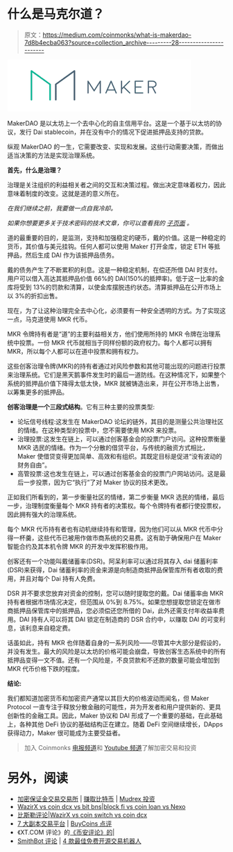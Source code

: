 # 什么是马克尔道？

> 原文：<https://medium.com/coinmonks/what-is-makerdao-7d8b4ecba063?source=collection_archive---------28----------------------->

![](img/3e769d795de1972b32c18033ca8a4a50.png)

MakerDAO 是以太坊上一个去中心化的自主信用平台。这是一个基于以太坊的协议，发行 Dai stablecoin，并在没有中介的情况下促进抵押品支持的贷款。

纵观 MakerDAO 的一生，它需要改变、实现和发展。这些行动需要决策，而做出适当决策的方法是实现治理系统。

**首先，什么是治理？**

治理是关注组织的利益相关者之间的交互和决策过程。做出决定意味着权力，因此意味着制度的改变。这就是道的意义所在。

*在我们继续之前，我要做一点自我冷却。*

*如果你想要更多关于技术密码的技术文章，你可以查看我的* [*子页面*](https://substack.com/profile/11997845-kyriansol-?utm_source=user-menu) *。*

道的最重要的目的，是监测，支持和加强稳定的硬币，戴的价值。这是一种稳定的货币，其价值与美元挂钩。任何人都可以使用 Maker 打开金库，锁定 ETH 等抵押品，然后生成 DAI 作为该抵押品债务。

戴的债务产生了不断累积的利息。这是一种稳定机制，在偿还所借 DAI 时支付。用户可以借入高达其抵押品价值 66%的 DAI(150%的抵押率)。低于这一比率的金库将受到 13%的罚款和清算，以使金库摆脱违约状态。清算抵押品在公开市场上以 3%的折扣出售。

现在，为了让这种治理完全去中心化，必须要有一种安全透明的方式。为了实现这一点，马克道使用 MKR 代币。

MKR 令牌持有者是“道”的主要利益相关方，他们使用所持的 MKR 令牌在治理系统中投票。一份 MKR 代币就相当于同样份额的政府权力。每个人都可以拥有 MKR，所以每个人都可以在道中投票和拥有权力。

这些创客治理令牌(MKR)的持有者通过对风险参数和其他可能出现的问题进行投票来治理系统。它们是黑天鹅事件发生时的最后一道防线。在这种情况下，如果整个系统的抵押品价值下降得太低太快，MKR 就被铸造出来，并在公开市场上出售，以筹集更多的抵押品。

**创客治理是一个三段式结构**。它有三种主要的投票类型:

*   论坛信号线程:这发生在 MakerDAO 论坛的链外，其目的是测量公共治理社区的情绪。在这种类型的投票中，您不需要使用 MKR 来投票。
*   治理投票:这发生在链上，可以通过创客基金会的投票门户访问。这种投票衡量 MKR 选民的情绪。作为一个分散的借贷平台，与传统的融资方式相比，Maker 使借贷变得更加简单、高效和有组织。其既定目标是促进“没有波动的财务自由”。
*   高管投票:这也发生在链上，可以通过创客基金会的投票门户网站访问。这是最后一步投票，因为它“执行”了对 Maker 协议的技术更改。

正如我们所看到的，第一步衡量社区的情绪，第二步衡量 MKR 选民的情绪，最后一步，治理制度衡量每个 MKR 持有者的决策权。每个令牌持有者都行使投票权，因此拥有强大的治理系统。

每个 MKR 代币持有者也有动机继续持有和管理，因为他们可以从 MKR 代币中分得一杯羹，这些代币已被用作做市商系统的交易费。这有助于确保用户在 Maker 智能合约及其本机令牌 MKR 的开发中发挥积极作用。

创客还有一个功能叫戴储蓄率(DSR)。阿呆利率可以通过将其存入 dai 储蓄利率(DSR)来获得，Dai 储蓄利率的资金来源是向制造商抵押品保管库所有者收取的费用，并且对每个 Dai 持有人免费。

DSR 并不要求您放弃对资金的控制，您可以随时提取您的戴。Dai 储蓄率由 MKR 持有者根据市场情况决定，但范围从 0%到 8.75%。如果您想提取您锁定在做市商抵押品保管库中的抵押品，您必须偿还您所借的 Dai，此外还需支付年收益率费用。DAI 持有人可以将其 DAI 锁定在制造商的 DSR 合约中，以赚取 DAI 的可变利息，该利息来自稳定费。

话虽如此，持有 MKR 也伴随着自身的一系列风险——尽管其中大部分是假设的，并没有发生。最大的风险是以太坊的价格可能会崩盘，导致创客生态系统中的所有抵押品变得一文不值。还有一个风险是，不良贷款和不还款的数量可能会增加到 MKR 代币价格下跌的程度。

**结论:**

我们都知道加密货币和加密资产通常以其巨大的价格波动而闻名，但 Maker Protocol 一直专注于释放分散金融的可能性，并为开发者和用户提供新的、更具创新性的金融工具。因此，Maker 协议和 DAI 形成了一个重要的基础，在此基础上，各种其他 DeFi 协议的基础结构正在建立。随着 DeFi 空间继续增长，DApps 获得动力，Maker 很可能成为主要受益者。

> 加入 Coinmonks [电报频道](https://t.me/coincodecap)和 [Youtube 频道](https://www.youtube.com/c/coinmonks/videos)了解加密交易和投资

# 另外，阅读

*   [加密保证金交易交易所](/coinmonks/crypto-margin-trading-exchanges-428b1f7ad108) | [赚取比特币](/coinmonks/earn-bitcoin-6e8bd3c592d9) | [Mudrex 投资](https://coincodecap.com/mudrex-invest-review-the-best-way-to-invest-in-crypto)
*   [WazirX vs coin dcx vs bit bns](/coinmonks/wazirx-vs-coindcx-vs-bitbns-149f4f19a2f1)|[block fi vs coin loan vs Nexo](/coinmonks/blockfi-vs-coinloan-vs-nexo-cb624635230d)
*   [比斯勒评论](https://coincodecap.com/bitsler-review)|[WazirX vs coin switch vs coin dcx](https://coincodecap.com/wazirx-vs-coinswitch-vs-coindcx)
*   [7 大副本交易平台](https://coincodecap.com/copy-trading-platforms) | [BuyCoins 点评](https://coincodecap.com/buycoins-review)
*   《XT.COM 评论》的[《币安评论》的](https://coincodecap.com/profittradingapp-for-binance)|
*   [SmithBot 评论](https://coincodecap.com/smithbot-review) | [4 款最佳免费开源交易机器人](https://coincodecap.com/free-open-source-trading-bots)